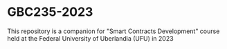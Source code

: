# GBC235-2023
This repository is a companion for "Smart Contracts Development" course held at the Federal University of Uberlandia (UFU) in 2023
